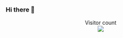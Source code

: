### Hi there 👋

<!--
**Ershubhambhagat/Ershubhambhagat** is a ✨ _special_ ✨ repository because its `README.md` (this file) appears on your GitHub profile.

Here are some ideas to get you started:


-->
<p align="center"> 
  Visitor count<br>
  <img src="https://komarev.com/ghpvc/?username=Ershubhambhagat&color=red"/>
</p>
